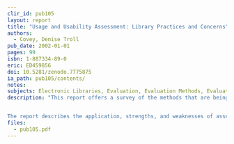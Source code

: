 ```yaml
---
clir_id: pub105
layout: report
title: "Usage and Usability Assessment: Library Practices and Concerns"
authors:
  - Covey, Denise Troll
pub_date: 2002-01-01
pages: 99
isbn: 1-887334-89-0
eric: ED459856
doi: 10.5281/zenodo.7775875
ia_path: pub105/contents/
notes:
subjects: Electronic Libraries, Evaluation, Evaluation Methods, Evaluation Research, Evaluation Utilization, Focus Groups, Information Services, Information Utilization, Research Methodology, Use Studies, Users (Information)
description: "This report offers a survey of the methods that are being deployed at leading digital libraries to assess the use and usability of their online collections and services. Focusing on 24 Digital Library Federation member libraries, the study’s author, Distinguished DLF Fellow Denise Troll Covey, conducted numerous interviews with library professionals who are engaged in assessment.


The report describes the application, strengths, and weaknesses of assessment techniques that include surveys, focus groups, user protocols, and transaction log analysis. Covey’s work is also an essential methodological guidebook. For each method that she covers, she is careful to supply a definition, explain why and how libraries use the method, what they do with the results, and what problems they encounter. The report includes an extensive bibliography on more detailed methodological information, and descriptions of assessment instruments that have proved particularly effective."
files:
  - pub105.pdf
---
```

